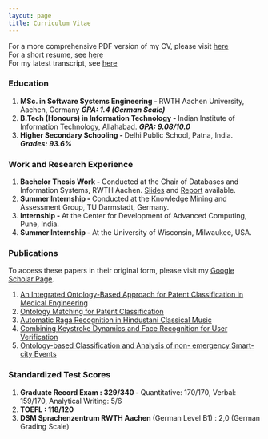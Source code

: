```yaml
---
layout: page
title: Curriculum Vitae
---
```


For a more comprehensive PDF version of my CV, please visit [here](../documents/sanchit-resume.pdf)     
For a short resume, see [here](../documents/sanchit-short-resume.pdf)   
For my latest transcript, see [here](../documents/transcript.pdf)

### **Education**

1. <strong>MSc. in Software Systems Engineering - </strong> RWTH Aachen University, Aachen, Germany ***GPA: 1.4 (German Scale)***
2. <strong>B.Tech (Honours) in Information Technology - </strong> Indian Institute of Information Technology, Allahabad. ***GPA: 9.08/10.0***
3. <strong>Higher Secondary Schooling - </strong>  Delhi Public School, Patna, India. ***Grades: 93.6%***


### **Work and Research Experience**

1. <strong> Bachelor Thesis Work - </strong> Conducted at the Chair of Databases and Information Systems, RWTH Aachen. [Slides](../documents/thesis-presentation.pdf) and [Report](../documents/thesis-report.pdf) available.
2. <strong>Summer Internship - </strong> Conducted at the Knowledge Mining and Assessment Group, TU Darmstadt, Germany.
3. <strong>Internship - </strong> At the Center for Development of Advanced Computing, Pune, India.
4. <strong>Summer Internship - </strong> At the University of Wisconsin, Milwaukee, USA.

### **Publications**

To access these papers in their original form, please visit my [Google Scholar Page](https://scholar.google.de/citations?user=AtgedNQAAAAJ&hl=de&oi=ao).

1. [An Integrated Ontology-Based Approach for Patent Classification in Medical Engineering](https://link.springer.com/chapter/10.1007/978-3-319-69751-2_5)
2. [Ontology Matching for Patent Classification](https://hal.archives-ouvertes.fr/hal-01674668/file/ISWC2017-OM-ws.pdf#page=45)
3. [Automatic Raga Recognition in Hindustani Classical Music](https://arxiv.org/abs/1708.02322)
4. [Combining Keystroke Dynamics and Face Recognition for User Verification](http://ieeexplore.ieee.org/abstract/document/7371386/)
5. [Ontology-based Classification and Analysis of non- emergency Smart-city Events](http://ieeexplore.ieee.org/abstract/document/7514633/)

### **Standardized Test Scores**

1. <strong>Graduate Record Exam : 329/340 - </strong> Quantitative: 170/170, Verbal: 159/170, Analytical Writing: 5/6
2. <strong> TOEFL : 118/120</strong>
3. <strong> DSM Sprachenzentrum RWTH Aachen </strong> (German Level B1) : 2,0 (German Grading Scale)
